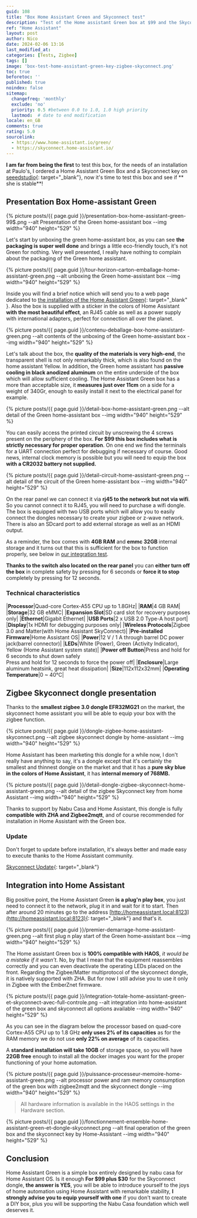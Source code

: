 ```yaml
---
guid: 108
title: "Box Home Assistant Green and Skyconnect test"
description: "Test of the Home assistant Green box at $99 and the Skyconnect zigbee dongle at $29.99, stability, performance there"
ref: "Home Assistant"
layout: post
author: Nico
date: 2024-02-06 13:16
last_modified_at: 
categories: [Tests, Zigbee]
tags: []
image: 'box-test-home-assistant-green-key-zigbee-skyconnect.png'
toc: true
beforetoc: ''
published: true
noindex: false
sitemap:
  changefreq: 'monthly'
  exclude: 'no'
  priority: 0.5 #between 0.0 to 1.0, 1.0 high priority
  lastmod:  # date to end modification
locale: en_GB
comments: true
rating: 5.0
sourcelink:
  - https://www.home-assistant.io/green/
  - https://skyconnect.home-assistant.io/
---
```


**I am far from being the first** to test this box, for the needs of an installation at Paulo's, I ordered a Home Assistant Green Box and a Skyconnect key on [seeedstudio](https://www.seeedstudio.com/Home-Assistant-Green-p-5792.html?queryID=c7f3fcf4f7354a2c4d56fdee4eab971d&objectID=5792&indexName=bazaar_retailer_products){: target="_blank"}, now it's time to test this box and see if ** she is stable**!

## Presentation Box Home-assistant Green

{% picture posts/{{ page.guid }}/presentation-box-home-assistant-green-99$.png --alt Presentation of the Green home-assistant box --img width="940" height="529" %}

Let's start by unboxing the green home-assistant box, as you can see **the packaging is super well done** and brings a little eco-friendly touch, it's not Green for nothing. Very well presented, I really have nothing to complain about the packaging of the Green home assistant.

{% picture posts/{{ page.guid }}/tour-horizon-carton-emballage-home-assistant-green.png --alt unboxing the Green home-assistant box --img width="940" height="529" %}

Inside you will find a brief notice which will send you to a web page dedicated to [the installation of the Home Assistant Green](https://green.home-assistant.io/){: target="_blank" }. Also the box is supplied with a sticker in the colors of Home Assistant **with the most beautiful effect**, an RJ45 cable as well as a power supply with international adapters, perfect for connection all over the planet.

{% picture posts/{{ page.guid }}/contenu-deballage-box-home-assistant-green.png --alt contents of the unboxing of the Green home-assistant box --img width="940" height="529" %}

Let's talk about the box, the **quality of the materials is very high-end**, the transparent shell is not only remarkably thick, which is also found on the home assistant Yellow. In addition, the Green home assistant has **passive cooling in black anodized aluminum** on the entire underside of the box which will allow sufficient cooling. The Home Assistant Green box has a more than acceptable size, it **measures just over 11cm** on a side for a weight of 340Gr, enough to easily install it next to the electrical panel for example.

{% picture posts/{{ page.guid }}/detail-box-home-assistant-green.png --alt detail of the Green home-assistant box --img width="940" height="529" %}

You can easily access the printed circuit by unscrewing the 4 screws present on the periphery of the box. **For $99 this box includes what is strictly necessary for proper operation**. On one end we find the terminals for a UART connection perfect for debugging if necessary of course. Good news, internal clock memory is possible but you will need to equip the box **with a CR2032 battery not supplied.**

{% picture posts/{{ page.guid }}/detail-circuit-home-assistant-green.png --alt detail of the circuit of the Green home-assistant box --img width="940" height="529" %}

On the rear panel we can connect it via **rj45 to the network but not via wifi**. So you cannot connect it to RJ45, you will need to purchase a wifi dongle. The box is equipped with two USB ports which will allow you to easily connect the dongles necessary to create your zigbee or z-wave network. There is also an SDcard port to add external storage as well as an HDMI output.

As a reminder, the box comes with **4GB RAM** and **emmc 32GB** internal storage and it turns out that this is sufficient for the box to function properly, see below in [our integration test](#integration-into-home-assistant).

**Thanks to the switch also located on the rear panel** you can **either turn off the box** in complete safety by pressing for 6 seconds or **force it to stop** completely by pressing for 12 seconds.

### Technical characteristics

|**Processor**|Quad-core Cortex-A55 CPU up to 1.8GHz|
|**RAM**|4 GB RAM|
|**Storage**|32 GB eMMC|
|**Expansion Slot**|SD card slot for recovery purposes only|
|**Ethernet**|Gigabit Ethernet|
|**USB Ports**|2 x USB 2.0 Type-A host port|
|**Display**|1x HDMI for debugging purposes only|
|**Wireless Protocols**|Zigbee 3.0 and Matter(with Home Assistant SkyConnect)|
|**Pre-installed Firmware**|Home Assistant OS|
|**Power**|12 V / 1 A through barrel DC power jack(barrel connector)|
|**LEDs**|White (Power), Green (Activity Indicator), Yellow (Home Assistant system state)|
|**Power off Button**|Press and hold for 6 seconds to shut down safely<br>Press and hold for 12 seconds to force the power off|
|**Enclosure**|Large aluminum heatsink, great heat dissipation|
|**Size**|112x112x32mm|
|**Operating Temperature**|0 ~ 40℃|

## Zigbee Skyconnect dongle presentation

Thanks to the **smallest zigbee 3.0 dongle EFR32MG21** on the market, the skyconnect home assistant you will be able to equip your box with the zigbee function.

{% picture posts/{{ page.guid }}/dongle-zigbee-home-assistant-skyconnect.png --alt zigbee skyconnect dongle by home-assistant --img width="940" height="529" %}

Home Assistant has been marketing this dongle for a while now, I don't really have anything to say, it's a dongle except that it's certainly the smallest and thinnest dongle on the market and that it has a **pure sky blue in the colors of Home Assistant**, it has **internal memory of 768MB.**

{% picture posts/{{ page.guid }}/detail-dongle-zigbee-skyconnect-home-assistant-green.png --alt detail of the zigbee Skyconnect key from home Assistant --img width="940" height="529" %}

Thanks to support by Nabu Casa and Home Assistant, this dongle is fully **compatible with ZHA and Zigbee2mqtt**, and of course recommended for installation in Home Assistant with the Green box.

### Update

Don't forget to update before installation, it's always better and made easy to execute thanks to the Home Assistant community.

[Skyconnect Update](https://skyconnect.home-assistant.io/firmware-update/){: target="_blank"}

## Integration into Home Assistant

Big positive point, the Home Assistant Green **is a plug'n play box**, you just need to connect it to the network, plug it in and wait for it to start. Then after around 20 minutes go to the address [http://homeassistant.local:8123](http://homeassistant.local:8123){: target="_blank"} and that's it.

{% picture posts/{{ page.guid }}/premier-demarrage-home-assistant-green.png --alt first plug n play start of the Green home-assistant box --img width="940" height="529" %}

The Home assistant Green box is **100% compatible with HAOS**, *it would be a mistake if it wasn't*. No, by that I mean that the equipment reassembles correctly and you can even deactivate the operating LEDs placed on the front. Regarding the Zigbee/Matter multiprotocol of the skyconnect dongle, it is natively supported with ZHA. But for now I still advise you to use it only in Zigbee with the EmberZnet firmware.

{% picture posts/{{ page.guid }}/integration-totale-home-assistant-green-et-skyconnect-avec-full-controle.png --alt integration into home-assistant of the green box and skyconnect all options available --img width="940" height="529" %}

As you can see in the diagram below the processor based on quad-core Cortex-A55 CPU up to 1.8 GHz **only uses 2% of its capacities** as for the RAM memory we do not use **only 22% on average** of its capacities.

A **standard installation will take 10GB** of storage space, so you will have **22GB free** enough to install all the docker images you want for the proper functioning of your home automation.

{% picture posts/{{ page.guid }}/puissance-processeur-memoire-home-assistant-green.png --alt processor power and ram memory consumption of the green box with zigbee2mqtt and the skyconnect dongle --img width="940" height="529" %}

> All hardware information is available in the HAOS settings in the Hardware section.

{% picture posts/{{ page.guid }}/fonctionnement-ensemble-home-assistant-green-et-dongle-skyconnect.png --alt final operation of the green box and the skyconnect key by Home-Assistant --img width="940" height="529" %}

## Conclusion

Home Assistant Green is a simple box entirely designed by nabu casa for Home Assistant OS. Is it enough **For $99 plus $30** for the Skyconnect dongle, **the answer is YES**, you will be able to introduce yourself to the joys of home automation using Home Assistant with remarkable stability, **I strongly advise you to equip yourself with one** if you don't want to create a DIY box, plus you will be supporting the Nabu Casa foundation which well deserves it.